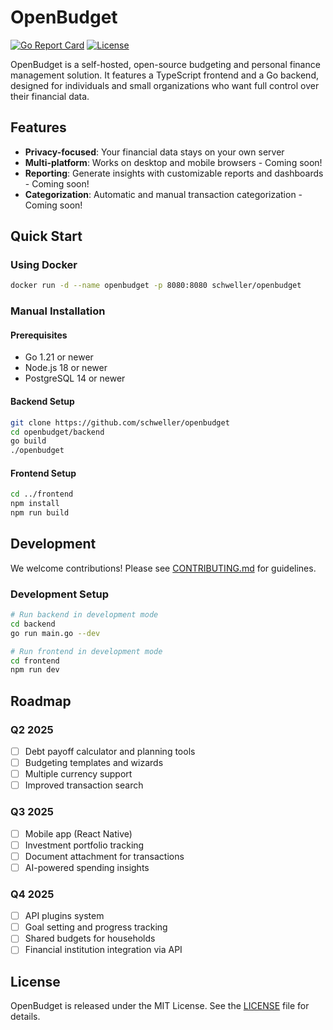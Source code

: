 # OpenBudget

[![Go Report Card](https://goreportcard.com/badge/github.com/schweller/openbudget)](https://goreportcard.com/report/github.com/schweller/openbudget)
[![License](https://img.shields.io/badge/license-MIT-blue.svg)](LICENSE)

OpenBudget is a self-hosted, open-source budgeting and personal finance management solution. It features a TypeScript frontend and a Go backend, designed for individuals and small organizations who want full control over their financial data.

## Features

- **Privacy-focused**: Your financial data stays on your own server
- **Multi-platform**: Works on desktop and mobile browsers - Coming soon!
- **Reporting**: Generate insights with customizable reports and dashboards - Coming soon!
- **Categorization**: Automatic and manual transaction categorization - Coming soon!
<!-- - **Import/Export**: Support for common financial data formats (CSV, OFX, QFX)
- **Multi-user**: Optional shared access for families or teams
- **API-first**: Well-documented API for integration with other tools -->

## Quick Start

### Using Docker

```bash
docker run -d --name openbudget -p 8080:8080 schweller/openbudget
```

### Manual Installation

#### Prerequisites
- Go 1.21 or newer
- Node.js 18 or newer
- PostgreSQL 14 or newer

#### Backend Setup
```bash
git clone https://github.com/schweller/openbudget
cd openbudget/backend
go build
./openbudget
```

#### Frontend Setup
```bash
cd ../frontend
npm install
npm run build
```

<!-- ## Configuration

OpenBudget can be configured via environment variables, command-line flags, or a configuration file. See the [configuration documentation](docs/configuration.md) for details. -->

## Development

We welcome contributions! Please see [CONTRIBUTING.md](CONTRIBUTING.md) for guidelines.

### Development Setup

```bash
# Run backend in development mode
cd backend
go run main.go --dev

# Run frontend in development mode
cd frontend
npm run dev
```

## Roadmap

### Q2 2025
- [ ] Debt payoff calculator and planning tools
- [ ] Budgeting templates and wizards
- [ ] Multiple currency support
- [ ] Improved transaction search

### Q3 2025
- [ ] Mobile app (React Native)
- [ ] Investment portfolio tracking
- [ ] Document attachment for transactions
- [ ] AI-powered spending insights

### Q4 2025
- [ ] API plugins system
- [ ] Goal setting and progress tracking
- [ ] Shared budgets for households
- [ ] Financial institution integration via API

## License

OpenBudget is released under the MIT License. See the [LICENSE](LICENSE) file for details.
